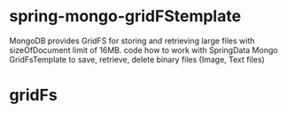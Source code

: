 # spring-mongo-gridFStemplate
MongoDB provides GridFS for storing and retrieving large files with sizeOfDocument limit of 16MB. code how to work with SpringData Mongo GridFsTemplate to save, retrieve, delete binary files (Image, Text files)
# gridFs
